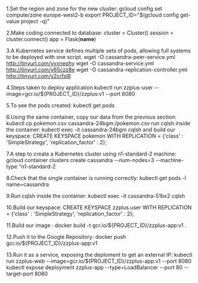 1.Set the region and zone for the new cluster:
gcloud config set compute/zone europe-west2-b
export PROJECT_ID="$(gcloud config get-value project -q)"

2.Make coding connected to database:
cluster = Cluster()
session = cluster.connect()
app = Flask(__name__)

3.A Kubernetes service defines multiple sets of pods, allowing full systems to be deployed with one script.
wget -O cassandra-peer-service.yml http://tinyurl.com/yyxnephy
wget -O cassandra-service.yml http://tinyurl.com/y65czz8e
wget -O cassandra-replication-controller.yml http://tinyurl.com/y2crfsl8

4.Steps taken to deploy application
kubectl run zzplus-user --image=gcr.io/${PROJECT_ID}/zzplus:v1
--port 8080

5.To see the pods created:
kubectl get pods

6.Using the same container, copy our data from the previous section:
kubectl cp pokemon.csv cassandra-24bgm:/pokemon.csv
run cqlsh inside the container:
kubectl exec -it cassandra-24bgm cqlsh
and build our keyspace:
CREATE KEYSPACE pokemon WITH REPLICATION =
{'class' : 'SimpleStrategy', 'replication_factor' : 2};

7.A step to create a Kubernetes cluster using n1-standard-2 machine:
gcloud container clusters create cassandra --num-nodes=3
--machine-type "n1-standard-2

8.Check that the single container is running correctly:
kubectl get pods -l name=cassandra

9.Run cqlsh inside the container:
kubectl exec -it cassandra-51bx2 cqlsh

10.Build our keyspace:
CREATE KEYSPACE zzplus.user WITH REPLICATION =
{'class' : 'SimpleStrategy', 'replication_factor' : 2};

11.Build our image :
docker build -t gcr.io/${PROJECT_ID}/zzplus-app:v1 .

12.Push it to the Google Repository:
docker push gcr.io/${PROJECT_ID}/zzplus-app:v1

13.Run it as a service, exposing the deploment to get an external IP:
kubectl run zzplus-web --image=gcr.io/${PROJECT_ID}/zzplus-app:v1
--port 8080
kubectl expose deployment zzplus-app --type=LoadBalancer --port 80
--target-port 8080




